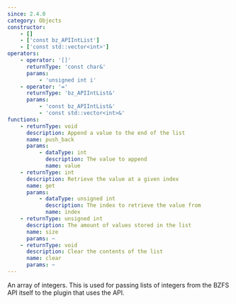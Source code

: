 ```yaml
---
since: 2.4.0
category: Objects
constructor:
    - []
    - ['const bz_APIIntList']
    - ['const std::vector<int>']
operators:
    - operator: '[]'
      returnType: 'const char&'
      params:
          - 'unsigned int i'
    - operator: '='
      returnType: 'bz_APIIntList&'
      params:
          - 'const bz_APIIntList&'
          - 'const std::vector<int>&'
functions:
    - returnType: void
      description: Append a value to the end of the list
      name: push_back
      params:
          - dataType: int
            description: The value to append
            name: value
    - returnType: int
      description: Retrieve the value at a given index
      name: get
      params:
          - dataType: unsigned int
            description: The index to retrieve the value from
            name: index
    - returnType: unsigned int
      description: The amount of values stored in the list
      name: size
      params: ~
    - returnType: void
      description: Clear the contents of the list
      name: clear
      params: ~
---
```


An array of integers. This is used for passing lists of integers from the BZFS API itself to the plugin that uses the API.
